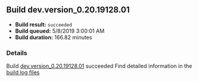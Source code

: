 ## Build dev.version_0.20.19128.01
- **Build result:** `succeeded`
- **Build queued:** 5/8/2019 3:00:01 AM
- **Build duration:** 166.82 minutes
### Details
Build [dev.version_0.20.19128.01](https://winappstudio.visualstudio.com/web/build.aspx?pcguid=a4ef43be-68ce-4195-a619-079b4d9834c2&builduri=vstfs%3a%2f%2f%2fBuild%2fBuild%2f27913) succeeded
Find detailed information in the [build log files](https://uwpctdiags.blob.core.windows.net/buildlogs/dev.version_0.20.19128.01_logs.zip)
